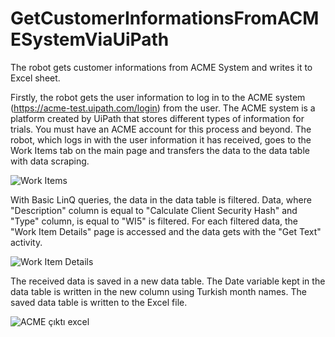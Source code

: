 # GetCustomerInformationsFromACMESystemViaUiPath
The robot gets customer informations from ACME System and writes it to Excel sheet.

Firstly, the robot gets the user information to log in to the ACME system (https://acme-test.uipath.com/login) from the user. The ACME system is a platform created by UiPath that stores different types of information for trials. You must have an ACME account for this process and beyond. The robot, which logs in with the user information it has received, goes to the Work Items tab on the main page and transfers the data to the data table with data scraping. 

![Work Items](https://user-images.githubusercontent.com/64749586/164914901-e6bdb2d5-c8a1-4083-9a46-a482f7342f87.JPG)

With Basic LinQ queries, the data in the data table is filtered. Data, where "Description" column is equal to "Calculate Client Security Hash" and "Type" column, is equal to "WI5" is filtered. For each filtered data, the "Work Item Details" page is accessed and the data gets with the "Get Text" activity. 

![Work Item Details](https://user-images.githubusercontent.com/64749586/164914928-a29be3d2-7a9c-4942-932e-9829c1abb72e.JPG)

The received data is saved in a new data table. The Date variable kept in the data table is written in the new column using Turkish month names. The saved data table is written to the Excel file.

![ACME çıktı excel](https://user-images.githubusercontent.com/64749586/164914938-17d59210-86b6-4bec-b076-871e66575588.JPG)
